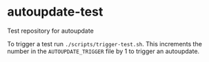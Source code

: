 # autoupdate-test
Test repository for autoupdate

To trigger a test run `./scripts/trigger-test.sh`.
This increments the number in the `AUTOUPDATE_TRIGGER` file by 1 to trigger an autoupdate.
